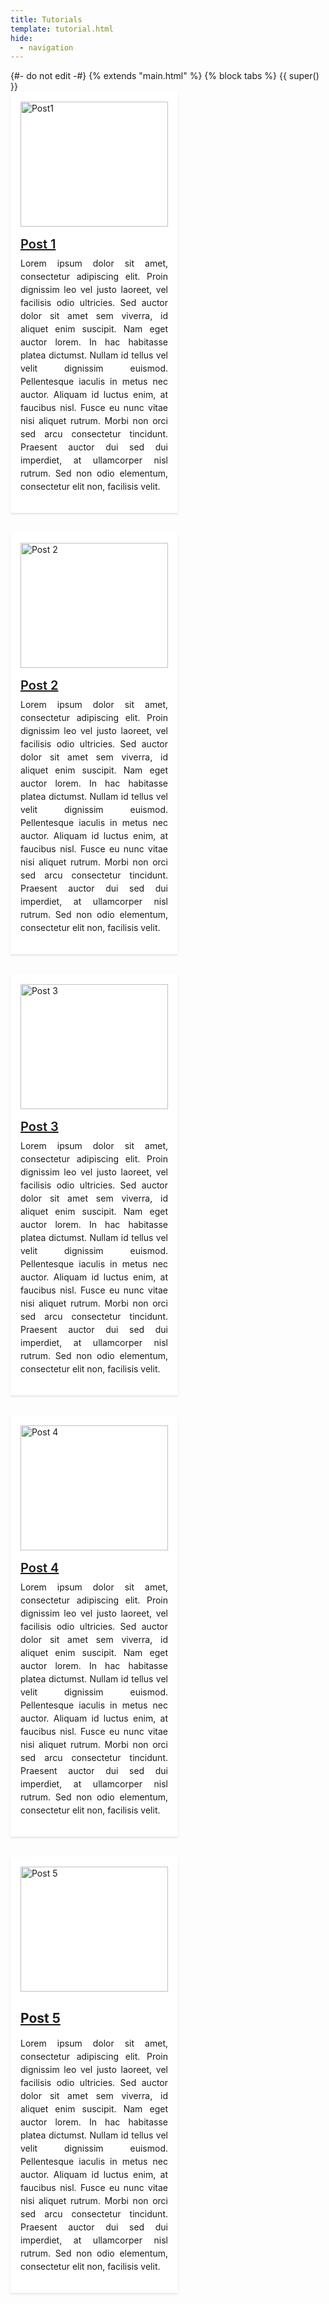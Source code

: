 ```yaml
---
title: Tutorials
template: tutorial.html
hide:
  - navigation
---
```



<html>
  {#-
    do not edit
  -#}
  {% extends "main.html" %}
  {% block tabs %}
    {{ super() }}
<head>
  <link rel="stylesheet" href="https://cdnjs.cloudflare.com/ajax/libs/font-awesome/4.7.0/css/font-awesome.min.css">
  <link rel="stylesheet" href="https://cdnjs.cloudflare.com/ajax/libs/bulma/0.9.1/css/bulma.min.css">
  <style>
    .hero {
      background: linear-gradient(rgba(0, 0, 0, 0.5), rgba(0, 0, 0, 0.5)), url("https://source.unsplash.com/1600x900");
      background-size: cover;
      color: white;
    }
    .hero-body {
      align-items: flex-start;
      display: flex;
      flex-direction: column;
      justify-content: center;
      padding: 3rem 1.5rem;
    }
    .hero-title {
      font-size: 3rem;
      line-height: 1.2;
      margin-bottom: 1rem;
      text-shadow: 0 2px 3px rgba(0, 0, 0, 0.5);
    }
    .hero-subtitle {
      font-size: 1.5rem;
      line-height: 1.4;
      margin-bottom: 1.5rem;
      text-shadow: 0 2px 3px rgba(0, 0, 0, 0.5);
    }
    .posts {
      display: flex;
      flex-wrap: wrap;
      justify-content: space-between;
      margin: -1rem -1rem 2rem;
    }
    .post {
      background-color: white;
      box-shadow: 0 2px 3px rgba(0, 0, 0, 0.1);
      margin: 1rem;
      padding: 1rem;
      width: calc(50% - 2rem);
    }
    .post-image {
      height: 200px;
      object-fit: cover;
      width: 100%;
    }
    .post-title {
      font-size: 1.25rem;
      font-weight: 600;
      margin: 1rem 0 0.5rem;
    }
    .post-excerpt {
      font-size: 0.875rem;
      line-height: 1.5;
      margin: 0.5rem 0 1rem;
      text-align: justify;
    }
  </style>
</head>
<body>
  <!-- <section class="hero is-medium">
    <div class="hero-body">
      <h1 class="hero-title">Blog</h1>
      <h2 class="hero-subtitle">Latest posts</h2>
    </div>
  </section> -->
  <section class="section">
    <div class="container">
      <div class="posts">
        <article class="post">
          <a href="/posts/post-1">
            <img class="post-image" src="/images/post-1.jpg" alt="Post1">
          </a>
          <h2 class="post-title">
            <a href="/posts/post-1">Post 1</a>
          </h2>
          <p class="post-excerpt">Lorem ipsum dolor sit amet, consectetur adipiscing elit. Proin dignissim leo vel justo laoreet, vel facilisis odio ultricies. Sed auctor dolor sit amet sem viverra, id aliquet enim suscipit. Nam eget auctor lorem. In hac habitasse platea dictumst. Nullam id tellus vel velit dignissim euismod. Pellentesque iaculis in metus nec auctor. Aliquam id luctus enim, at faucibus nisl. Fusce eu nunc vitae nisi aliquet rutrum. Morbi non orci sed arcu consectetur tincidunt. Praesent auctor dui sed dui imperdiet, at ullamcorper nisl rutrum. Sed non odio elementum, consectetur elit non, facilisis velit.</p>
        </article>
        <article class="post">
          <a href="/posts/post-2">
            <img class="post-image" src="/images/post-2.jpg" alt="Post 2">
          </a>
          <h2 class="post-title">
            <a href="/posts/post-2">Post 2</a>
          </h2>
          <p class="post-excerpt">Lorem ipsum dolor sit amet, consectetur adipiscing elit. Proin dignissim leo vel justo laoreet, vel facilisis odio ultricies. Sed auctor dolor sit amet sem viverra, id aliquet enim suscipit. Nam eget auctor lorem. In hac habitasse platea dictumst. Nullam id tellus vel velit dignissim euismod. Pellentesque iaculis in metus nec auctor. Aliquam id luctus enim, at faucibus nisl. Fusce eu nunc vitae nisi aliquet rutrum. Morbi non orci sed arcu consectetur tincidunt. Praesent auctor dui sed dui imperdiet, at ullamcorper nisl rutrum. Sed non odio elementum, consectetur elit non, facilisis velit.</p>
        </article>
        <article class="post">
          <a href="/posts/post-3">
            <img class="post-image" src="/images/post-3.jpg" alt="Post 3">
          </a>
          <h2 class="post-title">
            <a href="/posts/post-3">Post 3</a>
          </h2>
          <p class="post-excerpt">Lorem ipsum dolor sit amet, consectetur adipiscing elit. Proin dignissim leo vel justo laoreet, vel facilisis odio ultricies. Sed auctor dolor sit amet sem viverra, id aliquet enim suscipit. Nam eget auctor lorem. In hac habitasse platea dictumst. Nullam id tellus vel velit dignissim euismod. Pellentesque iaculis in metus nec auctor. Aliquam id luctus enim, at faucibus nisl. Fusce eu nunc vitae nisi aliquet rutrum. Morbi non orci sed arcu consectetur tincidunt. Praesent auctor dui sed dui imperdiet, at ullamcorper nisl rutrum. Sed non odio elementum, consectetur elit non, facilisis velit.</p>
        </article>
        <article class="post">
          <a href="/posts/post-4">
            <img class="post-image" src="/images/post-4.jpg" alt="Post 4">
          </a>
          <h2 class="post-title">
            <a href="/posts/post-4">Post 4</a>
          </h2>
          <p class="post-excerpt">Lorem ipsum dolor sit amet, consectetur adipiscing elit. Proin dignissim leo vel justo laoreet, vel facilisis odio ultricies. Sed auctor dolor sit amet sem viverra, id aliquet enim suscipit. Nam eget auctor lorem. In hac habitasse platea dictumst. Nullam id tellus vel velit dignissim euismod. Pellentesque iaculis in metus nec auctor. Aliquam id luctus enim, at faucibus nisl. Fusce eu nunc vitae nisi aliquet rutrum. Morbi non orci sed arcu consectetur tincidunt. Praesent auctor dui sed dui imperdiet, at ullamcorper nisl rutrum. Sed non odio elementum, consectetur elit non, facilisis velit.</p>
        </article>
        <article class="post">
          <a href="/posts/post-5">
            <img class="post-image" src="/images/post-5.jpg" alt="Post 5">
          </a>
          <h2 class
          class="post-title">
          <a href="/posts/post-5">Post 5</a>
        </h2>
        <p class="post-excerpt">Lorem ipsum dolor sit amet, consectetur adipiscing elit. Proin dignissim leo vel justo laoreet, vel facilisis odio ultricies. Sed auctor dolor sit amet sem viverra, id aliquet enim suscipit. Nam eget auctor lorem. In hac habitasse platea dictumst. Nullam id tellus vel velit dignissim euismod. Pellentesque iaculis in metus nec auctor. Aliquam id luctus enim, at faucibus nisl. Fusce eu nunc vitae nisi aliquet rutrum. Morbi non orci sed arcu consectetur tincidunt. Praesent auctor dui sed dui imperdiet, at ullamcorper nisl rutrum. Sed non odio elementum, consectetur elit non, facilisis velit.</p>
      </article>
    </div>
  </div>
</section>
</body>
</html>



